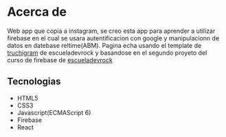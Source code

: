 # Acerca de
Web app que copia a instagram, se creo esta app para aprender a utilizar firebase en el cual se usara autentificacion con google y manipulacionn de datos en datebase reltime(ABM).
Pagina echa usando el template de [truchigram](https://github.com/jonatanariste/truchigram) de escueladevrock y basandose en el segundo proyeto del curso de firebase de [escueladevrock](https://escueladevrock.com/)

## Tecnologias
- HTML5
- CSS3
- Javascript(ECMAScript 6)
- Firebase
- React